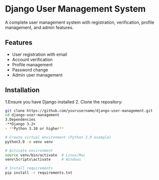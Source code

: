 # Django User Management System

A complete user management system with registration, verification, profile management, and admin features.

## Features

- User registration with email
- Account verification 
- Profile management
- Password change
- Admin user management

## Installation
1.Ensure you have Django installed
2. Clone the repository:
```bash
git clone https://github.com/yourusername/django-user-management.git
cd django-user-management
3.Dependencies
-**Django 3.2+
- **Python 3.10 or higher**

# Create virtual environment (Python 3.9 example)
python3.9 -m venv venv

# Activate environment
source venv/bin/activate  # Linux/Mac
venv\Scripts\activate     # Windows

# Install requirements
pip install -r requirements.txt
